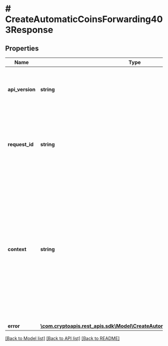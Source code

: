 # # CreateAutomaticCoinsForwarding403Response

## Properties

Name | Type | Description | Notes
------------ | ------------- | ------------- | -------------
**api_version** | **string** | Specifies the version of the API that incorporates this endpoint. |
**request_id** | **string** | Defines the ID of the request. The &#x60;requestId&#x60; is generated by Crypto APIs and it&#39;s unique for every request. |
**context** | **string** | In batch situations the user can use the context to correlate responses with requests. This property is present regardless of whether the response was successful or returned as an error. &#x60;context&#x60; is specified by the user. | [optional]
**error** | [**\com.cryptoapis.rest_apis.sdk\Model\CreateAutomaticCoinsForwardingE403**](CreateAutomaticCoinsForwardingE403.md) |  |

[[Back to Model list]](../../README.md#models) [[Back to API list]](../../README.md#endpoints) [[Back to README]](../../README.md)
